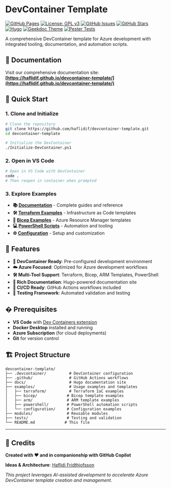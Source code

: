 # DevContainer Template

[![GitHub Pages](https://img.shields.io/badge/docs-GitHub%20Pages-blue.svg)](https://haflidif.github.io/devcontainer-template/)
[![License: GPL v3](https://img.shields.io/badge/License-GPLv3-blue.svg)](https://www.gnu.org/licenses/gpl-3.0)
[![GitHub Issues](https://img.shields.io/github/issues/haflidif/devcontainer-template.svg)](https://github.com/haflidif/devcontainer-template/issues)
[![GitHub Stars](https://img.shields.io/github/stars/haflidif/devcontainer-template.svg)](https://github.com/haflidif/devcontainer-template/stargazers)
[![Hugo](https://img.shields.io/badge/Hugo-Extended-FF4088.svg)](https://gohugo.io/)
[![Geekdoc Theme](https://img.shields.io/badge/Theme-Geekdoc-green.svg)](https://geekdocs.de/)
[![Pester Tests](https://img.shields.io/badge/Pester-38%20Tests-brightgreen.svg)](./tests/)

A comprehensive DevContainer template for Azure development with integrated tooling, documentation, and automation scripts.

## 📖 Documentation

Visit our comprehensive documentation site: **[https://haflidif.github.io/devcontainer-template/](https://haflidif.github.io/devcontainer-template/)**

## 🚀 Quick Start

### 1. Clone and Initialize
```bash
# Clone the repository
git clone https://github.com/haflidif/devcontainer-template.git
cd devcontainer-template

# Initialize the DevContainer
./Initialize-DevContainer.ps1
```

### 2. Open in VS Code
```bash
# Open in VS Code with DevContainer
code .
# Then reopen in container when prompted
```

### 3. Explore Examples
- **📚 [Documentation](https://haflidif.github.io/devcontainer-template/)** - Complete guides and reference
- **🛠️ [Terraform Examples](./examples/terraform/)** - Infrastructure as Code templates
- **🔧 [Bicep Examples](./examples/bicep/)** - Azure Resource Manager templates  
- **💻 [PowerShell Scripts](./examples/powershell/)** - Automation and tooling
- **⚙️ [Configuration](./examples/configuration/)** - Setup and customization

## 🎯 Features

- **🐳 DevContainer Ready**: Pre-configured development environment
- **☁️ Azure Focused**: Optimized for Azure development workflows
- **🛠️ Multi-Tool Support**: Terraform, Bicep, ARM Templates, PowerShell
- **📖 Rich Documentation**: Hugo-powered documentation site
- **🔄 CI/CD Ready**: GitHub Actions workflows included
- **🧪 Testing Framework**: Automated validation and testing

## � Prerequisites

- **VS Code** with [Dev Containers extension](https://marketplace.visualstudio.com/items?itemName=ms-vscode-remote.remote-containers)
- **Docker Desktop** installed and running
- **Azure Subscription** (for cloud deployments)
- **Git** for version control

## 🏗️ Project Structure

```
devcontainer-template/
├── .devcontainer/          # DevContainer configuration
├── .github/                # GitHub Actions workflows  
├── docs/                   # Hugo documentation site
├── examples/               # Usage examples and templates
│   ├── terraform/          # Terraform IaC examples
│   ├── bicep/             # Bicep template examples
│   ├── arm/               # ARM template examples
│   ├── powershell/        # PowerShell automation scripts
│   └── configuration/     # Configuration examples
├── modules/               # Reusable modules
├── tests/                 # Testing and validation
└── README.md             # This file
```

---

## 👥 Credits

**Created with ❤️ and in companionship with GitHub Copilot**

**Ideas & Architecture**: [Haflidi Fridthjofsson](https://github.com/haflidif)

*This project leverages AI-assisted development to accelerate Azure DevContainer template creation and management.*
